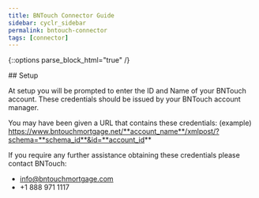 ```yaml
---
title: BNTouch Connector Guide
sidebar: cyclr_sidebar
permalink: bntouch-connector
tags: [connector]
---
```

{::options parse_block_html="true" /}
<section class="card">
## Setup

At setup you will be prompted to enter the ID and Name of your BNTouch account. These credentials should be issued by your BNTouch account manager.

You may have been given a URL that contains these credentials: (example)
https://www.bntouchmortgage.net/**account_name**/xmlpost/?schema=**schema_id**&id=**account_id**

If you require any further assistance obtaining these credentials please contact BNTouch:

- info@bntouchmortgage.com
- +1 888 971 1117

</section>
